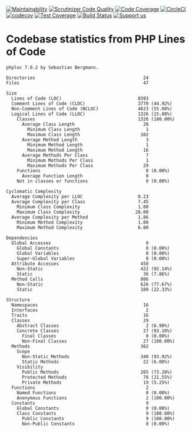 [![Maintainability](https://api.codeclimate.com/v1/badges/55c8967ef25e37182e3d/maintainability)](https://codeclimate.com/github/Firesphere/silverstripe-solr-search/maintainability)
[![Scrutinizer Code Quality](https://scrutinizer-ci.com/g/Firesphere/silverstripe-solr-search/badges/quality-score.png?b=primary)](https://scrutinizer-ci.com/g/Firesphere/silverstripe-solr-search/?branch=primary)
[![Code Coverage](https://scrutinizer-ci.com/g/Firesphere/silverstripe-solr-search/badges/coverage.png?b=primary)](https://scrutinizer-ci.com/g/Firesphere/silverstripe-solr-search/?branch=primary)
[![CircleCI](https://circleci.com/gh/Firesphere/silverstripe-solr-search/tree/primary.svg?style=svg)](https://circleci.com/gh/Firesphere/silverstripe-solr-search/tree/primary)
[![codecov](https://codecov.io/gh/Firesphere/silverstripe-solr-search/branch/primary/graph/badge.svg?token=BACi0PeDRD)](https://codecov.io/gh/Firesphere/silverstripe-solr-search)
[![Test Coverage](https://api.codeclimate.com/v1/badges/55c8967ef25e37182e3d/test_coverage)](https://codeclimate.com/github/Firesphere/silverstripe-solr-search/test_coverage)
[![Build Status](https://scrutinizer-ci.com/g/Firesphere/silverstripe-solr-search/badges/build.png?b=primary)](https://scrutinizer-ci.com/g/Firesphere/silverstripe-solr-search/build-status/primary)
[![Support us](https://enjoy.gitstore.app/repositories/badge-Firesphere/silverstripe-solr-search.svg)](https://enjoy.gitstore.app/repositories/Firesphere/silverstripe-solr-search)

# Codebase statistics from PHP Lines of Code

```
phploc 7.0.2 by Sebastian Bergmann.

Directories                                         24
Files                                               47

Size
  Lines of Code (LOC)                             8393
  Comment Lines of Code (CLOC)                    3770 (44.92%)
  Non-Comment Lines of Code (NCLOC)               4623 (55.08%)
  Logical Lines of Code (LLOC)                    1326 (15.80%)
    Classes                                       1326 (100.00%)
      Average Class Length                          28
        Minimum Class Length                         1
        Maximum Class Length                       102
      Average Method Length                          3
        Minimum Method Length                        1
        Maximum Method Length                       16
      Average Methods Per Class                      7
        Minimum Methods Per Class                    1
        Maximum Methods Per Class                   29
    Functions                                        0 (0.00%)
      Average Function Length                        0
    Not in classes or functions                      0 (0.00%)

Cyclomatic Complexity
  Average Complexity per LLOC                     0.23
  Average Complexity per Class                    7.45
    Minimum Class Complexity                      1.00
    Maximum Class Complexity                     28.00
  Average Complexity per Method                   1.86
    Minimum Method Complexity                     1.00
    Maximum Method Complexity                     6.00

Dependencies
  Global Accesses                                    0
    Global Constants                                 0 (0.00%)
    Global Variables                                 0 (0.00%)
    Super-Global Variables                           0 (0.00%)
  Attribute Accesses                               458
    Non-Static                                     422 (92.14%)
    Static                                          36 (7.86%)
  Method Calls                                     806
    Non-Static                                     626 (77.67%)
    Static                                         180 (22.33%)

Structure
  Namespaces                                        16
  Interfaces                                         2
  Traits                                            16
  Classes                                           29
    Abstract Classes                                 2 (6.90%)
    Concrete Classes                                27 (93.10%)
      Final Classes                                  0 (0.00%)
      Non-Final Classes                             27 (100.00%)
  Methods                                          362
    Scope
      Non-Static Methods                           340 (93.92%)
      Static Methods                                22 (6.08%)
    Visibility
      Public Methods                               265 (73.20%)
      Protected Methods                             78 (21.55%)
      Private Methods                               19 (5.25%)
  Functions                                          2
    Named Functions                                  0 (0.00%)
    Anonymous Functions                              2 (100.00%)
  Constants                                          9
    Global Constants                                 0 (0.00%)
    Class Constants                                  9 (100.00%)
      Public Constants                               9 (100.00%)
      Non-Public Constants                           0 (0.00%)
```
